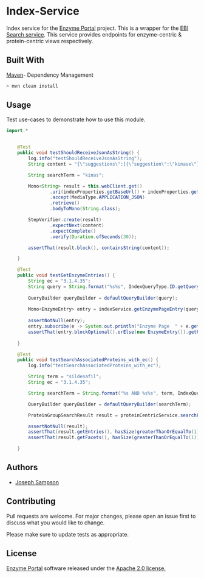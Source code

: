 # Index-Service

Index service for the [Enzyme Portal](https://www.ebi.ac.uk/enzymeportal/) project. This is a wrapper for the [EBI Search service](https://www.ebi.ac.uk/ebisearch/swagger.ebi). This service provides endpoints for enzyme-centric & protein-centric views respectively.

## Built With

[Maven](https://maven.apache.org/)- Dependency Management


```bash
> mvn clean install
```

## Usage

Test use-cases to demonstrate how to use this module.
```java
import.*


    @Test
    public void testShouldReceiveJsonAsString() {
        log.info("testShouldReceiveJsonAsString");
        String content = "{\"suggestions\":[{\"suggestion\":\"kinase\"},{\"suggestion\":\"kinase kinases\"}]}";

        String searchTerm = "kinas";

        Mono<String> result = this.webClient.get()
                .uri(indexProperties.getBaseUrl() + indexProperties.getEnzymeCentricUrl() + AUTO_COMPLETE_URL, searchTerm)
                .accept(MediaType.APPLICATION_JSON)
                .retrieve()
                .bodyToMono(String.class);

        StepVerifier.create(result)
                .expectNext(content)
                .expectComplete()
                .verify(Duration.ofSeconds(30));

        assertThat(result.block(), containsString(content));

    }

    @Test
    public void testGetEnzymeEntries() {
        String ec = "3.1.4.35";
        String query = String.format("%s%s", IndexQueryType.ID.getQueryType(), ec);
        
        QueryBuilder queryBuilder = defaultQueryBuilder(query);
        
        Mono<EnzymeEntry> entry = indexService.getEnzymePageEntry(queryBuilder);
        
        assertNotNull(entry);
        entry.subscribe(e -> System.out.println("Enzyme Page  " + e.getEnzymeName() + " Associated Protein : " + e.getProteinGroupEntry()));
        assertThat(entry.blockOptional().orElse(new EnzymeEntry()).getProteinGroupEntry(), hasSize(greaterThanOrEqualTo(1)));
        
    }

    @Test
    public void testSearchAssociatedProteins_with_ec() {
        log.info("testSearchAssociatedProteins_with_ec");

        String term = "sildenafil";
        String ec = "3.1.4.35";

        String searchTerm = String.format("%s AND %s%s", term, IndexQueryType.EC.getQueryType(), ec);

        QueryBuilder queryBuilder = defaultQueryBuilder(searchTerm);

        ProteinGroupSearchResult result = proteinCentricService.searchForProteins(queryBuilder);

        assertNotNull(result);
        assertThat(result.getEntries(), hasSize(greaterThanOrEqualTo(1)));
        assertThat(result.getFacets(), hasSize(greaterThanOrEqualTo(1)));

    }

```
## Authors

* [Joseph Sampson](https://www.linkedin.com/in/joseph-sampson-o-66399b30/)

## Contributing
Pull requests are welcome. For major changes, please open an issue first to discuss what you would like to change.

Please make sure to update tests as appropriate.

## License

[Enzyme Portal](https://www.ebi.ac.uk/enzymeportal/) software released under the [Apache 2.0 license.](https://www.apache.org/licenses/LICENSE-2.0.html)


